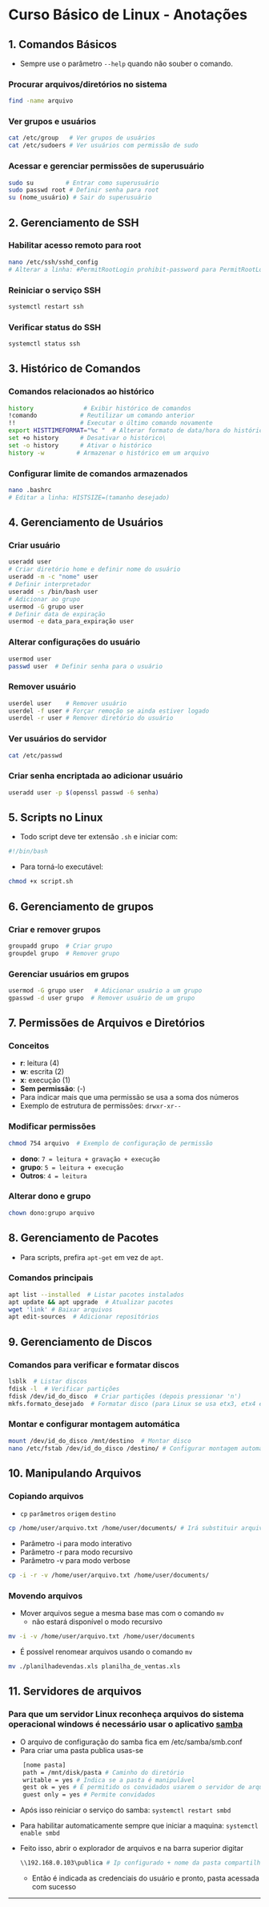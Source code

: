 # Curso Básico de Linux - Anotações

## 1. Comandos Básicos

- Sempre use o parâmetro `--help` quando não souber o comando.

### Procurar arquivos/diretórios no sistema

```bash
find -name arquivo
```

### Ver grupos e usuários

```bash
cat /etc/group   # Ver grupos de usuários
cat /etc/sudoers # Ver usuários com permissão de sudo
```

### Acessar e gerenciar permissões de superusuário

```bash
sudo su         # Entrar como superusuário
sudo passwd root # Definir senha para root
su (nome_usuário) # Sair do superusuário
```

## 2. Gerenciamento de SSH

### Habilitar acesso remoto para root

```bash
nano /etc/ssh/sshd_config
# Alterar a linha: #PermitRootLogin prohibit-password para PermitRootLogin yes
```

### Reiniciar o serviço SSH

```bash
systemctl restart ssh
```

### Verificar status do SSH

```bash
systemctl status ssh
```

## 3. Histórico de Comandos

### Comandos relacionados ao histórico

```bash
history              # Exibir histórico de comandos
!comando            # Reutilizar um comando anterior
!!                  # Executar o último comando novamente
export HISTTIMEFORMAT="%c "  # Alterar formato de data/hora do histórico
set +o history      # Desativar o histórico\
set -o history      # Ativar o histórico
history -w         # Armazenar o histórico em um arquivo
```

### Configurar limite de comandos armazenados

```bash
nano .bashrc
# Editar a linha: HISTSIZE=(tamanho desejado)
```

## 4. Gerenciamento de Usuários

### Criar usuário

```bash
useradd user
# Criar diretório home e definir nome do usuário
useradd -m -c "nome" user
# Definir interpretador
useradd -s /bin/bash user
# Adicionar ao grupo
usermod -G grupo user
# Definir data de expiração
usermod -e data_para_expiração user
```

### Alterar configurações do usuário

```bash
usermod user
passwd user  # Definir senha para o usuário
```

### Remover usuário

```bash
userdel user    # Remover usuário
userdel -f user # Forçar remoção se ainda estiver logado
userdel -r user # Remover diretório do usuário
```

### Ver usuários do servidor

```bash
cat /etc/passwd
```

### Criar senha encriptada ao adicionar usuário

```bash
useradd user -p $(openssl passwd -6 senha)
```

## 5. Scripts no Linux

- Todo script deve ter extensão `.sh` e iniciar com:

```bash
#!/bin/bash
```

- Para torná-lo executável:

```bash
chmod +x script.sh
```

## 6. Gerenciamento de grupos

### Criar e remover grupos

```bash
groupadd grupo  # Criar grupo
groupdel grupo  # Remover grupo
```

### Gerenciar usuários em grupos

```bash
usermod -G grupo user   # Adicionar usuário a um grupo
gpasswd -d user grupo  # Remover usuário de um grupo
```

## 7. Permissões de Arquivos e Diretórios

### Conceitos

- **r**: leitura (4)
- **w**: escrita (2)
- **x**: execução (1)
- **Sem permissão**: (-)
- Para indicar mais que uma permissão se usa a soma dos números
- Exemplo de estrutura de permissões: `drwxr-xr--`

### Modificar permissões

```bash
chmod 754 arquivo  # Exemplo de configuração de permissão
```

- **dono**: `7 = leitura + gravação + execução`
- **grupo**: `5 = leitura + execução`
- **Outros**: `4 = leitura`

### Alterar dono e grupo

```bash
chown dono:grupo arquivo
```

## 8. Gerenciamento de Pacotes

- Para scripts, prefira `apt-get` em vez de `apt`.

### Comandos principais

```bash
apt list --installed  # Listar pacotes instalados
apt update && apt upgrade  # Atualizar pacotes
wget 'link' # Baixar arquivos
apt edit-sources  # Adicionar repositórios
```

## 9. Gerenciamento de Discos

### Comandos para verificar e formatar discos

```bash
lsblk  # Listar discos
fdisk -l  # Verificar partições
fdisk /dev/id_do_disco  # Criar partições (depois pressionar 'n')
mkfs.formato_desejado  # Formatar disco (para Linux se usa etx3, etx4 e nfs)
```

### Montar e configurar montagem automática

```bash
mount /dev/id_do_disco /mnt/destino  # Montar disco
nano /etc/fstab /dev/id_do_disco /destino/ # Configurar montagem automática ao iniciar (destino normalmente em /mnt/pasta)
```

## 10. Manipulando Arquivos

### Copiando arquivos

- `cp` `parâmetros` `origem` `destino`

```bash
cp /home/user/arquivo.txt /home/user/documents/ # Irá substituir arquivos com o mesmo nome, usar com cuidado
```

- Parâmetro -i para modo interativo
- Parâmetro -r para modo recursivo
- Parâmetro -v para modo verbose

```bash
cp -i -r -v /home/user/arquivo.txt /home/user/documents/
```

### Movendo arquivos

- Mover arquivos segue a mesma base mas com o comando `mv`
  - não estará disponível o modo recursivo

```bash
mv -i -v /home/user/arquivo.txt /home/user/documents
```

- É possível renomear arquivos usando o comando `mv`

```bash
mv ./planilhadevendas.xls planilha_de_ventas.xls
```

## 11. Servidores de arquivos

### Para que um servidor Linux reconheça arquivos do sistema operacional windows é necessário usar o aplicativo [samba](https://wiki.samba.org/index.php/Main_Page)

- O arquivo de configuração do samba fica em /etc/samba/smb.conf
- Para criar uma pasta publica usas-se

```bash
    [nome pasta]
    path = /mnt/disk/pasta # Caminho do diretório
    writable = yes # Indica se a pasta é manipulável
    gest ok = yes # É permitido os convidados usarem o servidor de arquivos
    guest only = yes # Permite convidados
```

- Após isso reiniciar o serviço do samba: `systemctl restart smbd`
- Para habilitar automaticamente sempre que iniciar a maquina: `systemctl enable smbd`
- Feito isso, abrir o explorador de arquivos e na barra superior digitar

    ```bash
    \\192.168.0.103\publica # Ip configurado + nome da pasta compartilhada
    ```

  - Então é indicada as credenciais do usuário e pronto, pasta acessada com sucesso

---
